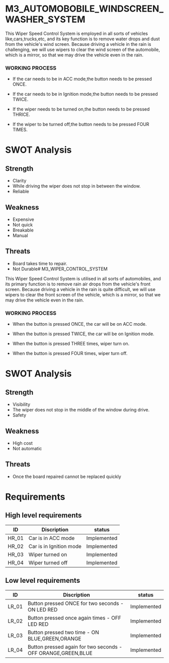 # M3_AUTOMOBOBILE_WINDSCREEN_WASHER_SYSTEM

This Wiper Speed Control System is employed  in all sorts of  vehicles like,cars,trucks,etc, and its key function is to remove water drops and dust from the vehicle's wind screen. Because driving a vehicle in the rain is challenging, we will use wipers to clear the wind screen of the automobile, which is a mirror, so that we may drive the vehicle even in the rain.


### WORKING PROCESS
* If the car needs to be in ACC mode,the button needs to be pressed ONCE.

* If the car needs to be in Ignition mode,the button needs to be pressed TWICE.

* If the wiper needs to be turned on,the button needs to be pressed THRICE.

* If the wiper to be turned off,the button needs to be pressed FOUR TIMES.

# SWOT Analysis 
## Strength
* Clarity
* While driving the wiper does not stop in between the window.
* Reliable
## Weakness 
* Expensive
* Not quick
* Breakable
* Manual
## Threats 
* Board takes time to repair.
* Not Durable# M3_WIPER_CONTROL_SYSTEM

This Wiper Speed Control System is utilised in all sorts of automobiles, and its primary function is to remove rain air drops from the vehicle's front screen. Because driving a vehicle in the rain is quite difficult, we will use wipers to clear the front screen of the vehicle, which is a mirror, so that we may drive the vehicle even in the rain.


### WORKING PROCESS
* When the button is pressed ONCE, the car will be on ACC mode.

* When the button is pressed TWICE, the car will be on Ignition mode.

* When the button is pressed THREE times, wiper turn on.

* When the button is pressed FOUR times, wiper turn off.

# SWOT Analysis 
## Strength
* Visibility
* The wiper does not stop in the middle of the window during drive.
* Safety

## Weakness 
* High cost
* Not automatic

## Threats 
* Once the board repaired cannot be replaced quickly

# Requirements
## High level requirements
| ID | Discription | status |
| --- | --- | --- | 
| HR_01 |	Car is in ACC mode |	Implemented |
| HR_02 |	Car is in Ignition mode |	Implemented |
| HR_03 |	Wiper turned on |	Implemented |
| HR_04 |	Wiper turned off |	Implemented |
## Low level requirements
| ID |	Discription |	status |
| --- | --- | --- | 
| LR_01 |	Button pressed ONCE for two seconds - ON LED RED |	Implemented |
| LR_02 |	Button pressed once again times - OFF LED RED |	Implemented |
| LR_03	|Button pressed two time - ON BLUE,GREEN,ORANGE |	Implemented |
| LR_04 |	Button pressed again for two seconds - OFF ORANGE,GREEN,BLUE |	Implemented |

